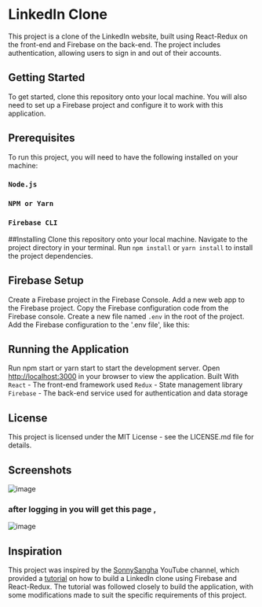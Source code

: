 # LinkedIn Clone
This project is a clone of the LinkedIn website, built using React-Redux on the front-end and Firebase on the back-end. The project includes authentication, allowing users to sign in and out of their accounts.

## Getting Started
To get started, clone this repository onto your local machine. You will also need to set up a Firebase project and configure it to work with this application.

## Prerequisites
To run this project, you will need to have the following installed on your machine:

### `Node.js`
### `NPM or Yarn`
### `Firebase CLI`

##Installing
Clone this repository onto your local machine.
Navigate to the project directory in your terminal.
Run `npm install` or `yarn install` to install the project dependencies.

## Firebase Setup
Create a Firebase project in the Firebase Console.
Add a new web app to the Firebase project.
Copy the Firebase configuration code from the Firebase console.
Create a new file named `.env` in the root of the project.
Add the Firebase configuration to the '.env file', like this:

## Running the Application
Run npm start or yarn start to start the development server.
Open [http://localhost:3000](http://localhost:3000) in your browser to view the application.
Built With
`React` - The front-end framework used
`Redux` - State management library
`Firebase` - The back-end service used for authentication and data storage

## License
This project is licensed under the MIT License - see the LICENSE.md file for details.

## Screenshots
![image](https://user-images.githubusercontent.com/87579782/222975893-3dc5a2af-fc76-43ff-aac8-5bd575ee7757.png)

### after logging in you will get this page , 

![image](https://user-images.githubusercontent.com/87579782/222976145-d12e557f-daa1-4a4d-8aaf-b32ad9742d66.png)

## Inspiration

This project was inspired by the [SonnySangha](https://www.youtube.com/@SonnySangha) YouTube channel, which provided a [tutorial](https://youtu.be/tbvguOj8C-o) on how to build a LinkedIn clone using Firebase and React-Redux. The tutorial was followed closely to build the application, with some modifications made to suit the specific requirements of this project.




